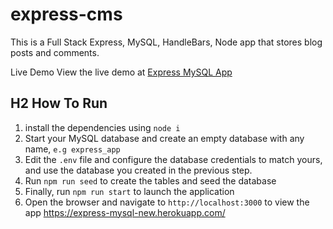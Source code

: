 # express-cms

This is a Full Stack Express, MySQL, HandleBars, Node app that stores blog posts and comments.

Live Demo
View the live demo at [Express MySQL App](https://express-cms.onrender.com)

## H2 How To Run
1. install the dependencies using `node i`
2. Start your MySQL database and create an empty database with any name, `e.g express_app`
3. Edit the `.env` file and configure the database credentials to match yours, and use the database you created in the previous step.
4. Run `npm run seed` to create the tables and seed the database
5. Finally, run `npm run start` to launch the application
6. Open the browser and navigate to `http://localhost:3000` to view the app
https://express-mysql-new.herokuapp.com/
